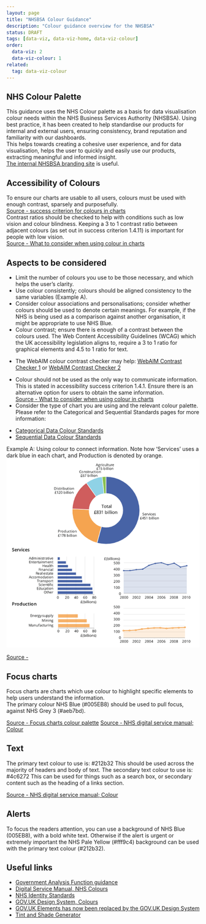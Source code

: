```yaml
---
layout: page
title: "NHSBSA Colour Guidance"
description: "Colour guidance overview for the NHSBSA"
status: DRAFT
tags: [data-viz, data-viz-home, data-viz-colour]
order:
  data-viz: 2
  data-viz-colour: 1
related:
  tag: data-viz-colour
---
```

## NHS Colour Palette  
  
This guidance uses the NHS Colour palette as a basis for data visualisation colour needs within the NHS Business Services Authority (NHSBSA). Using best practice, it has been created to help standardise our products for internal and external users, ensuring consistency, brand reputation and familiarity with our dashboards.  
This helps towards creating a cohesive user experience, and for data visualisation, helps the user to quickly and easily use our products, extracting meaningful and informed insight.  
[The internal NHSBSA branding site][colours 1] is useful.  
  

## Accessibility of Colours  
  
To ensure our charts are usable to all users, colours must be used with enough contrast, sparsely and purposefully.   
[Source - success criterion for colours in charts][colours 2]  
Contrast ratios should be checked to help with conditions such as low vision and colour blindness. Keeping a 3 to 1 contrast ratio between adjacent colours (as set out in success criterion 1.4.11) is important for people with low vision.  
[Source - What to consider when using colour in charts ][colours 3]  
  
## Aspects to be considered  
  
- Limit the number of colours you use to be those necessary, and which helps the user’s clarity.
- Use colour consistently; colours should be aligned consistency to the same variables (Example A).
- Consider colour associations and personalisations; consider whether colours should be used to denote certain meanings. For example, if the NHS is being used as a comparison against another organisation, it might be appropriate to use NHS Blue.
- Colour contrast; ensure there is enough of a contrast between the colours used. The Web Content Accessibility Guidelines (WCAG) which the UK accessibility legislation aligns to, require a 3 to 1 ratio for graphical elements and 4.5 to 1 ratio for text.
* The WebAIM colour contrast checker may help: [WebAIM Contrast Checker 1][webaim 1] or [WebAIM Contrast Checker 2][webaim 2] 
- Colour should not be used as the only way to communicate information. This is stated in accessibility success criterion 1.4.1. Ensure there is an alternative option for users to obtain the same information.  
[Source - What to consider when using colour in charts ][colours 4]
- Consider the type of chart you are using and the relevant colour palette. Please refer to the Categorical and Sequential Standards pages for more information:
* [Categorical Data Colour Standards](../colour/cat_data.md)
* [Sequential Data Colour Standards](../colour/seq_data.md)  

Example A: Using colour to connect information. Note how ‘Services’ uses a dark blue in each chart, and Production is denoted by orange.  
![5 charts including a pie chart, 2 bar charts and 2 line charts](charts.png)  
  
[Source - ][colours 5]  


## Focus charts  

Focus charts are charts which use colour to highlight specific elements to help users understand the information.  
The primary colour NHS Blue (#005EB8) should be used to pull focus, against NHS Grey 3 (#aeb7bd).  
  
[Source - Focus charts colour palette][colours 6] 
[Source - NHS digital service manual; Colour][colours 7]  

  
## Text  

The primary text colour to use is: #212b32
This should be used across the majority of headers and body of text.
The secondary text colour to use is: #4c6272
This can be used for things such as a search box, or secondary content such as the heading of a links section.
  
[Source - NHS digital service manual; Colour][colours 8]  


## Alerts  

To focus the readers attention, you can use a background of NHS Blue (005EB8), with a bold white text. Otherwise if the alert is urgent or extremely important the NHS Pale Yellow (#fff9c4) background can be used with the primary text colour (#212b32).  

  
## Useful links  
- [Government Analysis Function guidance][link 1] 
- [Digital Service Manual, NHS Colours][link 2] 
- [NHS Identity Standards][link 3] 
- [GOV.UK Design System, Colours][link 4] 
- [GOV.UK Elements has now been replaced by the GOV.UK Design System][link 5] 
- [Tint and Shade Generator][link 6] 
  


[colours 1]: https://nhsbsauk.sharepoint.com/sites/CommsMarketing/SitePages/Our-brand.aspx
[colours 2]: https://analysisfunction.civilservice.gov.uk/policy-store/data-visualisation-colours-in-charts/#relevant-success-criterion-for-colours-in-charts
[colours 3]: https://analysisfunction.civilservice.gov.uk/policy-store/data-visualisation-colours-in-charts/#section-3
[webaim 1]: https://webaim.org/resources/contrastchecker/
[webaim 2]: https://contrastchecker.com/
[colours 4]: https://analysisfunction.civilservice.gov.uk/policy-store/data-visualisation-colours-in-charts/#section-3
[colours 5]: https://style.ons.gov.uk/data-visualisation/using-colours/using-colour-to-connect-information/
[colours 6]: https://analysisfunction.civilservice.gov.uk/policy-store/data-visualisation-colours-in-charts/#section-7
[colours 7]: https://service-manual.nhs.uk/design-system/styles/colour  
[colours 8]: https://service-manual.nhs.uk/design-system/styles/colour
[link 1]: https://analysisfunction.civilservice.gov.uk/policy-store/data-visualisation-colours-in-charts
[link 2]: https://service-manual.nhs.uk/design-system/styles/colour 
[link 3]: https://www.england.nhs.uk/nhsidentity/identity-guidelines/colours/
[link 4]: https://design-system.service.gov.uk/styles/colour/
[link 5]: https://govuk-elements.herokuapp.com/colour/ 
[link 6]: https://maketintsandshades.com 